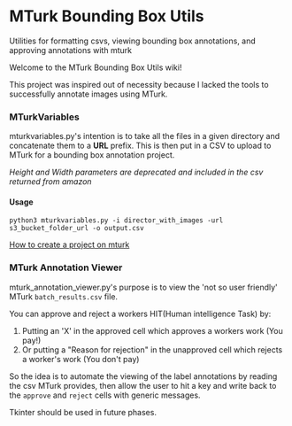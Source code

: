 # MTurk Bounding Box Utils
Utilities for formatting csvs, viewing bounding box annotations, and approving annotations with mturk

Welcome to the MTurk Bounding Box Utils wiki!

This project was inspired out of necessity because I lacked the tools to successfully annotate images using MTurk. 

### MTurkVariables
mturkvariables.py's intention is to take all the files in a given directory and concatenate them to a **URL** prefix. This is then put in a CSV to upload to MTurk for a bounding box annotation project. 

*Height and Width parameters are deprecated and included in the csv returned from amazon*

#### Usage

`python3 mturkvariables.py -i director_with_images -url s3_bucket_folder_url -o output.csv`

[How to create a project on mturk]()


### MTurk Annotation Viewer

mturk_annotation_viewer.py's purpose is to view the 'not so user friendly' MTurk `batch_results.csv` file. 

You can approve and reject a workers HIT(Human intelligence Task) by:
1. Putting an 'X' in the approved cell which approves a workers work (You pay!)
2. Or putting a "Reason for rejection" in the unapproved cell which rejects a worker's work (You don't pay)

So the idea is to automate the viewing of the label annotations by reading the csv MTurk provides, then allow the user to hit a key and write back to the `approve` and `reject` cells with generic messages. 

Tkinter should be used in future phases. 

